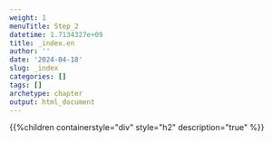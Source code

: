 ```yaml
---
weight: 1
menuTitle: Step_2
datetime: 1.7134327e+09
title: _index.en
author: ''
date: '2024-04-18'
slug: _index
categories: []
tags: []
archetype: chapter
output: html_document
---
```


{{%children containerstyle="div" style="h2" description="true" %}}
